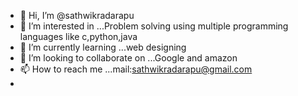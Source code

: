 - 👋 Hi, I’m @sathwikradarapu
- 👀 I’m interested in ...Problem solving using multiple programming languages like c,python,java
- 🌱 I’m currently learning ...web designing
- 💞️ I’m looking to collaborate on ...Google and amazon
- 📫 How to reach me ...mail:sathwikradarapu@gmail.com
- 

<!---
sathwikradarapu/sathwikradarapu is a ✨ special ✨ repository because its `README.md` (this file) appears on your GitHub profile.
You can click the Preview link to take a look at your changes.
--->
